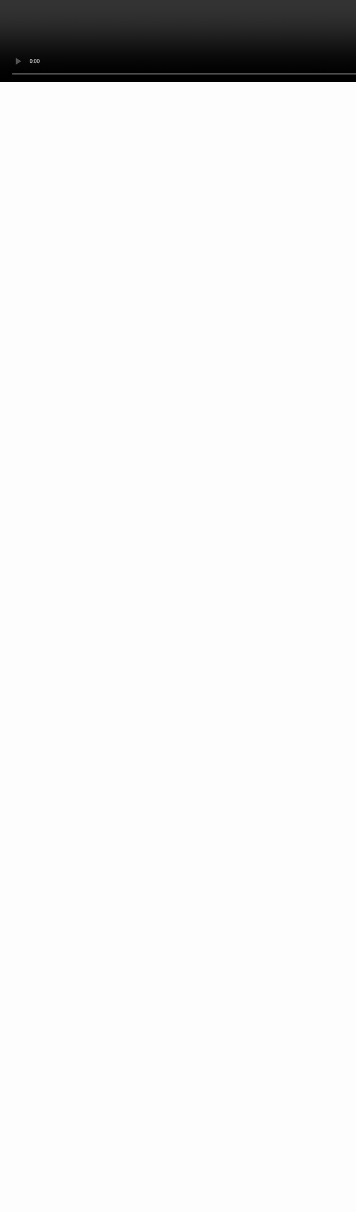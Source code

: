<video style="width:200%;left:0px;top:0px;position:absolute;" controls=false autoplay=true loop=true src=generative_circuit.mp4 />
<h1 class=box_textshadow style="left:200px;top:100px;position:absolute;color:white" >Designing PCBs with code</h1>
<h2 class=box_textshadow style="left:470px;top:200px;position:absolute;color:white" >by Kaspar Emanuel</h2>
<h5 class=box_textshadow style="left:200px;top:400px;position:absolute;color:white" >slides: frama.link/hb18</h5>
<h6 class=box_textshadow style="left:750px;top:550px;position:absolute;color:white" >animation: <a style=color:inherit; href=https://twitter.com/ExUtumno>@ExUtumno</a></h6>

???


---

About Me

- Freelance electronic engineer and software developer
- Love writing code and love open source (especially electronics)
- [github.com/kasbah](https://github.com/kasbah) | [hackaday.io/kasbah](https://hackaday.io/kasbah)

![](images/vrgo-braille-kitspace.png)

???

- These are some projects that I work on, ones a chair controller for virtual reality another is a braille e-book reader

---

<img class=fullscreen src=kicad.svg />

???

- You will notice I like to code and that I like hardware
- But I didn't say I like designing hardware all the much
- I get very frustrated with designing electronic circuits
- This is how it is typically done
- Generally you have a schematic entry tool
- And PCB layout tool
- You draw out a schematic, which is a sort of map where you want all your connections to go.
- And then place them onto a model of a board and route the connections your previously defined

---
<img class=fullscreen src=fpga.svg />

???

- If you are designing digital hardware, something to be run on an FPGA
- You can actually use schematic entry as well
- But hardware description languages were invented in the 80s
- And largely that's how we digital design circuits now

---
<div style=display:flex;justify-content:center>
<img class=fullheight src=../images/logic-magic-2.jpg />
</div>

???

- Because schematic entry for this sort of task becomes way too confusing
---

```vhdl

-- (this is a VHDL comment)

-- import std_logic from the IEEE library
library IEEE;
use IEEE.std_logic_1164.all;

-- this is the entity
entity ANDGATE is
  port (
    I1 : in std_logic;
    I2 : in std_logic;
    O  : out std_logic);
end entity ANDGATE;

-- this is the architecture
architecture RTL of ANDGATE is
begin
  O <= I1 and I2;
end architecture RTL;
```

???
- So we use code to describe logic circuits because it's much easier to manage that complexity
- These are known as "hardware description languages" or HDLs
- These are for digital logic circuits

---

<img class=fullscreen src=../images/hackrf_schematic.png />

???
- So schematic entry for PCB designs can get quite confusing as well
- Especially if we have high pin count components like FPGAs actually
- These days schematics use a lot of labels, so generally your wires jump all over the place
- And creating these kinds of schematics in a graphical way can be very tedious as well


---

### Can we use HDLs for analog circuits?

```verilog
//Verilog-A (1993) and Verilog-AMS (2000)
`include "constants.vams"
`include "disciplines.vams"
// Simple ADC model
module adc_simple(clk, dout, vref, vin);
	// Parameters
	parameter integer bits = 4 from[1:24]; // Number of bits
	parameter integer td = 1 from[0:inf);  // Processing delay of the ADC
	// Define input/output
	input clk, vin, vref;
	output [bits-1:0] dout;
    electrical vref, vin;
	logic clk;
	reg [bits-1:0] dout;
	// Internal variables
	real ref, sample;
	integer i;
  ...
```
???

- People have tried to extend HDLs for analog and mixed signal design
- Verilog-A was defined in 1993 and it was merged into Verilog-AMS in 2000

---

```vhdl
-- VHDL-AMS
-- IEEE 1076.1-1999

library IEEE;
use IEEE.math_real.all;
use IEEE.electrical_systems.all;

entity DIODE is
   generic (iss : current := 1.0e-14;  -- Saturation current
            af  : real    := 1.0;      -- Flicker noise coefficient
            kf  : real    := 0.0);     -- Flicker noise exponent
   port (terminal anode, cathode : electrical);
end entity DIODE;

architecture IDEAL of DIODE is
  quantity v across i through anode to cathode;
  constant vt : voltage := 0.0258;     -- Thermal voltage at 300 K
begin

  i == iss * (exp(v/vt) - 1.0);

end architecture IDEAL;
```

- Also: "Circuit Description Language" (Taku Noda, IPST 1999)

???

- There is also an Analog and mixed signal extension for VHDL
- Another one I came across in a paper from 1999
- and I couldn't find any implementation
- The focus of these seems on simulation and verification
- Rather than just pure schematic entry
- So that means you have to know a lot about the behaviour of your circuits
- What we want is something to help us create netlists just as we do from schematics

---

#SPICE

```spice
AMP2.CIR – CASCADED OPAMPS
*
VS	1	0	AC	1	SIN(0 1 10KHZ)
*
R1	1	2	5K
R2	2	3	10K
XOP1	0 2	3	OPAMP1
R3	4	0	10K
R4	4	5	10K
XOP2	3 4	5	OPAMP1
*
* SINGLE-POLE OPERATIONAL AMPLIFIER MACRO-MODEL
* connections:      non-inverting input
*                   |   inverting input
*                   |   |   output
*                   |   |   |
.SUBCKT OPAMP1      1   2   6
* INPUT IMPEDANCE
RIN     1          2          10MEG
* DC GAIN (100K) AND POLE 1 (100HZ)
EP1	3 0	1 2	100K
RP1	3	4	1K
CP1	4	0	1.5915UF
* OUTPUT BUFFER AND RESISTANCE
EOUT	5 0	4 0	1
ROUT	5	6	10
.ENDS
*
* ANALYSIS
.TRAN	0.01MS  0.2MS
* VIEW RESULTS
.PLOT TRAN V(1) V(5)
.END
```

---

## What do people want when they want to make hardware more like software?

1. Fast build/test iteration cycles

2. Use programming constructs and tools for a faster/better design process

3. Modularity and re-usability


---


```cpp
/* PHDL - PCB hardware description language (Brent Nelson, 2011)*/


// A surface mount resistor
device resistor {
  attr REFPREFIX = "R";
  attr FOOTPRINT = "R0805";
  attr LIBRARY = "rcl-smd";
  attr VALUE = "1k";
  pin a = {1};
  pin b = {2};
}

design top {
  net vcc, vout, gnd;

  inst r1 of resistor {
    a = vcc;
    b = vout;
  }

  inst r2 of resistor {
    a = vout;
    b = gnd;
  }
}

```
???
- So that's what PHDL, the PCB Hardware Description Language is
- This is the earliest project that I found that has this focus
- it was created in 2011
- It has quite a clean syntax for defining devices and their connections
- There are more advanced language features that didn't fit on the slide as well
- There is a sort of slice notation for making multiple connections and there is a native module system


---

# PHDL


- From 2011
- New language
- Java based compiler & Eclipse IDE plugin
- Outputs Eagle and Orcad netlists natively

<img style=width:100% src="../images/phdl_eclips.jpg")/>


???
- But it is a new language which has it's pros and cons
- You get this clean syntax but it's not as expressive as a general purpose language
- This is a compiler written in Java that can output netlists for quite a few different PCB design tools
- It also has an eclipse plugin so you can write descriptions with the help of an IDE

---
# SKiDL

- Created in 2016
- A library/language in Python
- Outputs KiCad netlists

```python
from skidl import *

gnd = Net('gnd')  # Ground reference.
vin = Net('vin')   # Input voltage to the divider.
vout = Net('vout')  # Output voltage from the divider.
r1, r2 = 2 * Part('device', 'R', TEMPLATE)  # Create two resistors.
r1.value, r1.footprint = '1K',  'Resistors_SMD:R_0805'  # Set resistor values
r2.value, r2.footprint = '1K', 'Resistors_SMD:R_0805'  # and footprints.
r1[1] += vin      # Connect the input to the first resistor.
r2[2] += gnd      # Connect the second resistor to ground.
vout += r1[2], r2[1]  # Output comes from the connection of the two resistors.

generate_netlist()
```

???

- The next one I came across was SKiDL
- So this is Python
- There is a bit of operator overloading going on here which might confuse you
- But it's essentially a set of classes to help you design circuits
- An you can then do the rest of your design in the KiCad layout tool


---

```python

from skidl import *

# Define the voltage divider module. The @subcircuit decorator
# handles some skidl housekeeping that needs to be done.
@subcircuit
def vdiv(inp, outp):
    """Divide inp voltage by 3 and place it on outp net."""
    rup = Part('device', 'R', value='1K', footprint='Resistors_SMD:R_0805')
    rlo = Part('device','R', value='500', footprint='Resistors_SMD:R_0805')
    rup[1,2] += inp, outp
    rlo[1,2] += outp, gnd

gnd = Net('GND')         # GLobal ground net.
input_net = Net('IN')    # Net with the voltage to be divided.
output_net = Net('OUT')  # Net with the divided voltage.

# Instantiate the voltage divider and connect it to the input & output nets.
vdiv(input_net, output_net)

generate_netlist()

```

---

# pycircuit
- Created in 2017
- A library/language in Python
- Outputs KiCad PCB files and Yosys netlists


```python
@circuit('Voltage Divider', 'gnd', None, 'vin', 'vout')
def voltage_divider(self, gnd, vin, vout):
    Inst('R', '1k 0805')['~', '~'] = vin, vout
    Inst('R', '1k 0805')['~', '~'] = vout, gnd

@circuit('Top')
def top(self):
    vin, vout, gnd = nets('vin vout gnd')
    SubInst(voltage_divider())['vin', 'vout', 'gnd'] = vin, vout, gnd
```

???

- pycircuit is also a very recent project for designing circuits using Python
- It has some interesting experimental features, one is this idea that you break up your component definitions into several sub-functions

---


```python
# pycircuit for place and route

def place(filein, fileout):
    placer = Placer()
    placer.place(filein, fileout)

def route(filein, fileout):
    router = Router()
    router.route(filein, fileout)

Builder(joule_thief.top(), oshpark_4layer,
	place=place, route=route).build()
```

<img src=images/pycircuit_layout.png style=width:100%>

---

## Footprints

- KicadModTree: a Python DSL for KiCad footprints

- qeda: A Coffeescript/Javascript utility for schematic symbol and footprint generation

```yaml
name: D-MMA
description: MiniMelf Diode (MMA)
keywords: Diode
schematic:
  symbol: diode
housing:
  pattern: MELF
  options: polarized
  bodyDiameter: 1.3-1.4
  bodyLength: 3.4-3.6
  leadLength: 0.65-0.85
```


---

## Footwork

![](images/footwork.png)

---


```js
// replicad

var {Resistor, Power, Ground, Output} = require('replicad')

function resistorDivider(value1, value2) {
  var r1 = new Resistor(value1)
  var r2 = new Resistor(value2)

  var vcc = new Power()
  var gnd = new Ground()

  var vout = new Output()

  var circuit = new Circuit()
  circuit.chain(vcc, r1, vout, r2, gnd);
  return circuit
}


var circuit = resistorDivider('1k', '500 ohm')

```
- A domain specific language in Javascript
- Work in progress!

---

#### replicad
<font size=5>
- Goals:
  - Initial goal is to offer netlist/schematic entry only
  - Make it easier to design and reason about circuits
  - Confirm Atwood's Law
  - Static analysis to make it very hard to create bugs
  - Encourage design re-use

- Implementation details:
  - Variable names are used as schematic references
  - Circuit objects are explicitly modified by adding connections
  - Function arguments are parameters not inputs/outputs
???


---

# PCB hardware description languages
- Pros:
  - Define once and re-use
  - Use for-loops, slice notation, etc.
- Issues:
  - It's hard to visualize
  - Circuit definition can still be very tedious
  - Debugging could easily become a nightmare


???
- I have tried some of these out and contributed a bit
- And while I can see the power, of design defining once and reusing and using for loops and other programming constructs to reduce tedium
- there are still some issues
  - Circuit definition can still be very tedious
  - It's hard to visualize
  - Debugging could easily become a nightmare
- So I want to

---

#Visualization

<img style=height:450px src=../images/schematic.jpg>

???

- So let's cover visualisation, that's something I have been looking into recently.
- Schematics, even though I don't necessarily want to draw them, I do want to read them


---

### SKiDL

<div style=display:flex;justify-content:center>
<img src=../images/skidl_graph.png>
</div>

???

- To SKiDL I contributed a bit of code to output Graphviz graphs
- If you don't know graphviz, it's quite a nifty tool to draw graphs without actually having to draw them
- So it's a sort of programmatic description of graphs
- So I tried to make this similar to schematics, but it's obviously a bit different

---
<a href=https://github.com/nturley/netlistsvg>
<img class=fullscreen style=position:absolute;left:200px; src=images/netlistsvg.png />
</a>

???

- So even more recently I came across something called netlistsvg
- This converts Yosys netlists to very nice looking schematics
- This uses ELKJS which is the Eclipse Layout Kernel under the hood
- Which uses a similar algorithm to Graphviz


---

<img class=fullscreen src=netlistsvg.svg />


???

- So me and Neil Turley have been playing around with creating analog or more accurately mixed signal schematics using a different SVG skin
- And the results are pretty impressive actually
- Something to note here is that the connections kind of flow up to down and left to right
- So with some more tweaks I think this may actually result in more readable schematics than hand drawn ones
- Since it always follows a convention
- How we scale this up, is to be seen. I think it will require some sort of hierarchy browser so you can zoom in out out the design so to speak
- But I think this is really promising and will be investing some time into this, and enabling these languages to make use of this


---
<img src=pycircuit_ce.svg class=fullscreen />
---
## The language of electronics
<img src=images/oxford.jpg />

???


---

## Electro Grammar ([demo](https://monostable.github.io/electro-grammar))

```js
> var {parse} = require('electro-grammar')

> parse('100nF 0603 C0G 10% 25V')
{ type: 'capacitor',
  capacitance: 1e-7,
  size: '0603',
  characteristic: 'C0G',
  tolerance: 10,
  voltage_rating: 25 }

> parse('1k 0805 5% 125mW')
{ type: 'resistor',
  resistance: 1000,
  size: '0805',
  tolerance: 5,
  power_rating: 0.125 }

> parse('green led 1206')
{ type: 'led', color: 'green', size: '1206' }
```

???

- I developed something called electro-grammar
- Which is a little natural language parser for component description
- The thinking here is: we already have quite a precise way to describe components
- So we should use that as part of our circuit description languages
- This is currently in Javascript, but I am working on a Python port in the hopes of contributing this to the aforemention Python DSLs

---

<a href=https://bom-builder.kitspace.org><img src=images/bom-builder.png></a>

---

### Electro Grammar v1

- JavaScript only
- Capacitors, resistors and LEDs (SMD only)
- Lax parser only (any-order, ignores invalid input)

### Electro Grammar v2

- Work in progress!
- Uses Antlr4: JavaScript, Python, Java, C (& C++), Go
- Capacitors, resistors, LEDs, diodes, transistors (SMD & through-hole)
- Strict and lax parser

---

## Should you use it?

<div style=font-size:27px>
- PHDL: alpha (and some bitrot since 2012)
- SKiDL: alpha (probably your best right now)
- pycircuit: experimental (work stopped?)
- replicad: vaporware?

<img style=width:300px src="../images/stumble.png" />

---
### What do people want when they want to make hardware more like software?

1. Fast build/test iteration cycles

2. Use programming constructs and tools for a faster/better design process

3. Modularity and re-usability


???

- Lets just sum up our goals with all of this
- I have talked a lot about improving the design process
- All of these languages hope to give you the ability to reuse bits of designs
- Either through language native module systems or otherwise

---
<img class=fullscreen src=images/kitspace_full_4_3.svg />

???

- And I'd be amiss not to plug the project where on which I spend most of my free time
- Which is kitspace.org, a registry for electronics designs,
- You can put up projects made in any way on there and it makes it easier for people to re-build other peoples projects
- With it I am trying to create an NPM or Python Package index of reusable electronics projects
- And it would be really interesting to hook into the design reuse features of whatever design tool people are using

---
Questions?

- [github.com/kasbah](https://github.com/kasbah) | [hackaday.io/kasbah](https://hackaday.io/kasbah)
- [gitter.im/monostable/electro-grammar](https://gitter.im/monostable/electro-grammar)

Thanks to:
- Brent Nelson and co (PHDL),
- Dave Vandenbout (SKiDL),
- David Craven (pycircuit),
- Neil Turley (netlistsvg)
- All contributors to:
   - Graphviz
   - ELK and ELKJS
   - Nearley parser generator
   - Antlr4 parser generator

